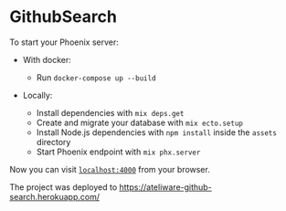 # GithubSearch

To start your Phoenix server:

* With docker:
  * Run `docker-compose up --build`


* Locally:
  * Install dependencies with `mix deps.get`
  * Create and migrate your database with `mix ecto.setup`
  * Install Node.js dependencies with `npm install` inside the `assets` directory
  * Start Phoenix endpoint with `mix phx.server`

Now you can visit [`localhost:4000`](http://localhost:4000) from your browser.

The project was deployed to https://ateliware-github-search.herokuapp.com/
